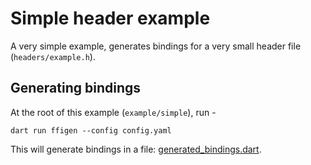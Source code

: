 # Simple header example

A very simple example, generates bindings for a very small header file (`headers/example.h`).

## Generating bindings
At the root of this example (`example/simple`), run -
```
dart run ffigen --config config.yaml
```
This will generate bindings in a file: [generated_bindings.dart](./generated_bindings.dart).
